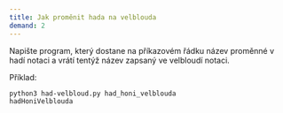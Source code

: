 ```yaml
---
title: Jak proměnit hada na velblouda
demand: 2
---
```


Napište program, který dostane na příkazovém řádku název proměnné v hadí notaci a vrátí tentýž název zapsaný ve velbloudí notaci.

Příklad:

```shell
python3 had-velbloud.py had_honi_velblouda
hadHoniVelblouda
```
